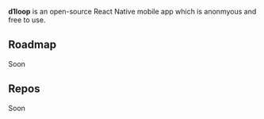 **d1loop** is an open-source React Native mobile app which is anonmyous and free to use.

## Roadmap
Soon

## Repos
Soon

